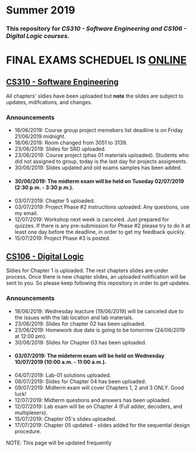 # Summer 2019
### This repository for *CS310 - Software Engineering and CS106 - Digital Logic courses*. 
# FINAL EXAMS SCHEDUEL IS [ONLINE](https://github.com/isultane/summercourses/blob/master/Final%20exams%20schedule.pdf) 

## [CS310 - Software Engineering](https://github.com/isultane/summercourses/tree/master/CS310%20-%20Software%20Engineering)
All chapters' sldies have been uploaded but __note__ the slides are subject to updates, mdifcations, and changes.

### Announcements
- 18/06/2019: Course group project memebers list deadline is on Friday 21/06/2019 midnight. 
- 18/06/2019: Room changed from 3051 to 3139. 
- 23/06/2019: Slides for SRD uploaded. 
- 23/06/2019: Course project (phas 01 materials uploaded). Students who did not assigned to group, today is the last day for projects assigments. 
- 30/06/2019: Slides updated and old exams samples has been added. 
- #### 30/06/2019: The midterm exam will be held on Tuseday 02/07/2019 (2:30 p.m. - 3:30 p.m.).
- 03/07/2019: Chapter 5 uploaded.
- 03/07/2019: Project Phase #2 instructions uploaded. Any questions, use my email. 
- 12/07/2019: Workshop next week is canceled. Just prepared for quizzes.  If there is any pre-submission for Phase #2 please try to do it at least one day before the deadline, in order to get my feedback quickly. 
- 15/07/2019: Project Phase #3 is posted. 

## [CS106 - Digital Logic](https://github.com/isultane/summercourses/tree/master/CS106%20-%20Digital%20Logic)
Sldies for Chapter 1 is uploaded. The rest chapters slides are under process. Once there is new chapter slides, an uploaded notification will be sent to you. So please keep following this repository in order to get updates. 

### Announcements
- 18/06/2019: Wednesday leacture (19/06/2019) will be canceled due to the issues with the lab location and lab materials. 
- 23/06/2019: Slides for chapter 02 has been uploaded. 
- 23/06/2019: Homework due date is going to be tomorrow (24/06/2019 at 12:00 pm).
- 30/06/2019: Slides for Chapter 03 has been uploaded. 
- #### 03/07/2019: The mideterm exam will be held on Wednesday 10/07/2019 (10:00 a.m. - 11:00 a.m.). 
- 04/07/2019: Lab-01 solutions uploaded. 
- 06/07/2019: Slides for Chapter 04 has been uploaded. 
- 09/07/2019: Midterm exam will cover Chapters 1, 2 and 3 ONLY. Good luck!
- 12/07/2019: Midterm questions and answers has been uploaded. 
- 12/07/2019: Lab exam will be on Chapter 4 (Full adder, decoders, and multiplexers).
- 15/07/2019: Chapter 05's slides uploaded. 
- 17/07/2019: Chapter 05 updated - slides added for the sequential design procedure.

NOTE: This page will be updated frequently 
